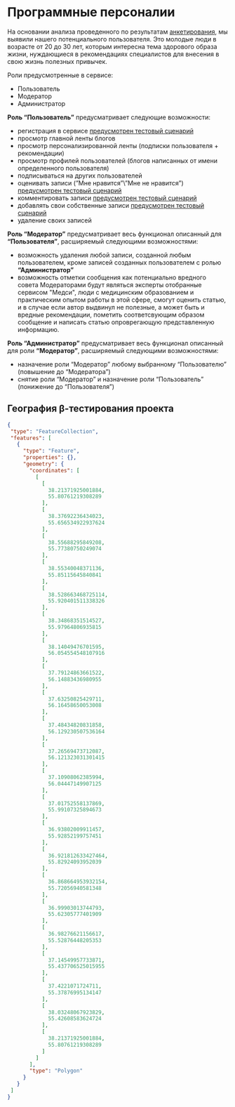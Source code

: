 # Программные персоналии
На основании анализа проведенного по результатам [анкетирования](</Questionnaire.md>), мы выявили нашего потенциального пользователя. Это молодые люди в возрасте от 20 до 30 лет, которым интересна тема здорового образа жизни, нуждающиеся в рекомендациях специалистов для внесения в свою жизнь полезных привычек.  

Роли предусмотренные в сервисе:  
- Пользователь
- Модератор
- Администратор
  
**Роль “Пользователь”** предусматривает следующие возможности:  
- регистрация в сервисе [предусмотрен тестовый сценарий](</test-cases/userRegistration.md>)  
- просмотр главной ленты блогов
- просмотр персонализированной ленты (подписки пользователя + рекомендации)
- просмотр профилей пользователей (блогов написанных от имени определенного пользователя)
- подписываться на других пользователей
- оценивать записи (”Мне нравится”\”Мне не нравится”) [предусмотрен тестовый сценарий](</test-cases/addingRating.md>)  
- комментировать записи [предусмотрен тестовый сценарий](</test-cases/addingСomment.md>)  
- добавлять свои собственные записи [предусмотрен тестовый сценарий](</test-cases/addingPublication.md>)  
- удаление своих записей
    
**Роль “Модератор”** предусматривает весь функционал описанный для **“Пользователя”**, расширяемый следующими возможностями:  
- возможность удаления любой записи, созданной любым пользователем, кроме записей созданных пользователем с ролью **“Администратор”**
- возможность отметки сообщения как потенциально вредного совета
Модераторами будут являться эксперты отобранные сервисом "Медси", люди с медицинским образованием и практическим опытом работы в этой сфере, смогут оценить статью, и в случае если автор выдвинул не полезные, а может быть и вредные рекомендации, пометить соответсвующим образом сообщение и написать статью опроврегающую представленную информацию.  

**Роль “Администратор”** предусматривает весь функционал описанный для роли **“Модератор”**, расширяемый следующими возможностями:  
- назначение роли “Модератор” любому выбранному “Пользователю” (повышение до “Модератора”)  
- снятие роли “Модератор” и назначение роли “Пользователь” (понижение до “Пользователя”)

 ## География β-тестирования проекта
 
 ```geojson
 {
  "type": "FeatureCollection",
  "features": [
    {
      "type": "Feature",
      "properties": {},
      "geometry": {
        "coordinates": [
          [
            [
              38.21371925001884,
              55.80761219308289
            ],
            [
              38.37692236434023,
              55.656534922937624
            ],
            [
              38.55688295849208,
              55.77380750249074
            ],
            [
              38.55340048371136,
              55.85115645840841
            ],
            [
              38.528663468725114,
              55.920401511338326
            ],
            [
              38.34868351514527,
              55.97964806935815
            ],
            [
              38.14049476701595,
              56.054554548107916
            ],
            [
              37.79124863661522,
              56.14883436980955
            ],
            [
              37.63250825429711,
              56.16458650053008
            ],
            [
              37.48434820831858,
              56.129230507536164
            ],
            [
              37.26569473712087,
              56.121323031301415
            ],
            [
              37.10908062385994,
              56.04447149907125
            ],
            [
              37.01752558137869,
              55.99107325894673
            ],
            [
              36.93802009911457,
              55.92852199757451
            ],
            [
              36.921812633427464,
              55.82924093952039
            ],
            [
              36.868664953932154,
              55.72056940581348
            ],
            [
              36.99903013744793,
              55.62305777401909
            ],
            [
              36.98276621156617,
              55.52876448205353
            ],
            [
              37.14549957733871,
              55.437706525015955
            ],
            [
              37.4221071724711,
              55.37876995134147
            ],
            [
              38.03248067923829,
              55.42608583624724
            ],
            [
              38.21371925001884,
              55.80761219308289
            ]
          ]
        ],
        "type": "Polygon"
      }
    }
  ]
}
```
